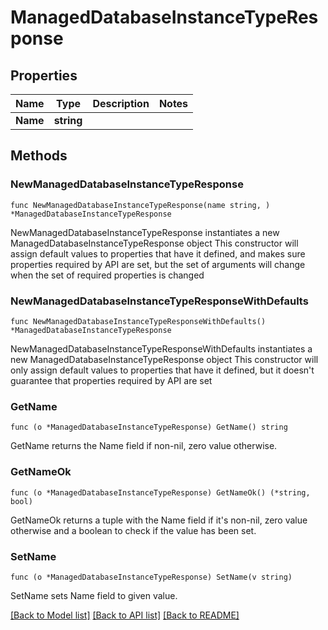 # ManagedDatabaseInstanceTypeResponse

## Properties

Name | Type | Description | Notes
------------ | ------------- | ------------- | -------------
**Name** | **string** |  | 

## Methods

### NewManagedDatabaseInstanceTypeResponse

`func NewManagedDatabaseInstanceTypeResponse(name string, ) *ManagedDatabaseInstanceTypeResponse`

NewManagedDatabaseInstanceTypeResponse instantiates a new ManagedDatabaseInstanceTypeResponse object
This constructor will assign default values to properties that have it defined,
and makes sure properties required by API are set, but the set of arguments
will change when the set of required properties is changed

### NewManagedDatabaseInstanceTypeResponseWithDefaults

`func NewManagedDatabaseInstanceTypeResponseWithDefaults() *ManagedDatabaseInstanceTypeResponse`

NewManagedDatabaseInstanceTypeResponseWithDefaults instantiates a new ManagedDatabaseInstanceTypeResponse object
This constructor will only assign default values to properties that have it defined,
but it doesn't guarantee that properties required by API are set

### GetName

`func (o *ManagedDatabaseInstanceTypeResponse) GetName() string`

GetName returns the Name field if non-nil, zero value otherwise.

### GetNameOk

`func (o *ManagedDatabaseInstanceTypeResponse) GetNameOk() (*string, bool)`

GetNameOk returns a tuple with the Name field if it's non-nil, zero value otherwise
and a boolean to check if the value has been set.

### SetName

`func (o *ManagedDatabaseInstanceTypeResponse) SetName(v string)`

SetName sets Name field to given value.



[[Back to Model list]](../README.md#documentation-for-models) [[Back to API list]](../README.md#documentation-for-api-endpoints) [[Back to README]](../README.md)


